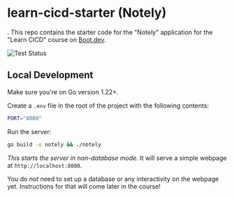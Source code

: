 # learn-cicd-starter (Notely)
.
This repo contains the starter code for the "Notely" application for the "Learn CICD" course on [Boot.dev](https://boot.dev).

![Test Status](https://github.com/AndreasNoebbe/learn-cicd-starter/actions/workflows/ci.yml/badge.svg)

## Local Development

Make sure you're on Go version 1.22+.

Create a `.env` file in the root of the project with the following contents:

```bash
PORT="8080"
```

Run the server:

```bash
go build -o notely && ./notely
```

*This starts the server in non-database mode.* It will serve a simple webpage at `http://localhost:8080`.

You do *not* need to set up a database or any interactivity on the webpage yet. Instructions for that will come later in the course!
